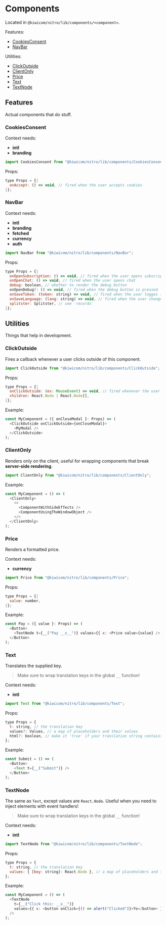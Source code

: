 # Components

Located in `@kiwicom/nitro/lib/components/<component>`.

Features:
* [CookiesConsent](#CookiesConsent)
* [NavBar](#NavBar)

Utilities:
* [ClickOutside](#ClickOutside)
* [ClientOnly](#ClientOnly)
* [Price](#Price)
* [Text](#Text)
* [TextNode](#TextNode)

## Features

Actual components that do stuff.

### CookiesConsent

Context needs:
* **intl**
* **branding**

```js
import CookiesConsent from "@kiwicom/nitro/lib/components/CookiesConsent";
```

Props:
```js
type Props = {|
  onAccept: () => void, // fired when the user accepts cookies
|};
```

### NavBar

Context needs:
* **intl**
* **branding**
* **fetched**
* **currency**
* **auth**

```js
import NavBar from "@kiwicom/nitro/lib/components/NavBar";
```

Props:
```js
type Props = {|
  onOpenSubscription: () => void, // fired when the user opens subscription
  onOpenChat: () => void, // fired when the user opens chat 
  debug: boolean, // whether to render the debug button
  onOpenDebug?: () => void, // fired when the debug button is pressed
  onSaveToken: (token: string) => void, // fired when the user logges in
  onSaveLanguage: (lang: string) => void, // fired when the user changes language
  splitster: Splitster, // see 'records'
|};
```

## Utilities

Things that help in development.

### ClickOutside

Fires a callback whenever a user clicks outside of this component.

```js
import ClickOutside from "@kiwicom/nitro/lib/components/ClickOutside";
```

Props:
```js
type Props = {|
  onClickOutside: (ev: MouseEvent) => void, // fired whenever the user clicks outside of the component
  children: React.Node | React.Node[],
|};
```

Example:
```js
const MyComponent = ({ onCloseModal }: Props) => (
  <ClickOutside onClickOutside={onCloseModal}>
    <MyModal />
  </ClickOutside>
);
```

### ClientOnly

Renders only on the client, useful for wrapping components that break **server-side rendering**.

```js
import ClientOnly from "@kiwicom/nitro/lib/components/ClientOnly";
```

Example:
```js
const MyComponent = () => (
  <ClientOnly>
    <>
      <ComponentWithSideEffects />
      <ComponentUsingTheWindowObject />
    </>
  </ClientOnly>
);
```

### Price

Renders a formatted price.

Context needs:
* **currency**

```js
import Price from "@kiwicom/nitro/lib/components/Price";
```

Props:
```js
type Props = {|
  value: number,
|};
```

Example:
```js
const Pay = ({ value }: Props) => (
  <Button>
    <TextNode t={__("Pay __x__")} values={{ x: <Price value={value} /> }} />
  </Button>
);
```

### Text

Translates the supplied key.

> Make sure to wrap translation keys in the global `__` function!

Context needs:
* **intl**

```js
import Text from "@kiwicom/nitro/lib/components/Text";
```

Props:
```js
type Props = {
  t: string, // the translation key
  values?: Values, // a map of placeholders and their values
  html?: boolean, // make it 'true' if your translation string contains HTML elements
};
```

Example:
```js
const Submit = () => (
  <Button>
    <Text t={__("Submit")} />
  </Button>
);
```

### TextNode

The same as `Text`, except values are `React.Node`. Useful when you need to inject elements with event handlers!

> Make sure to wrap translation keys in the global `__` function!

Context needs:
* **intl**

```js
import TextNode from "@kiwicom/nitro/lib/components/TextNode";
```

Props:
```js
type Props = {
  t: string, // the translation key
  values: { [key: string]: React.Node }, // a map of placeholders and their React Node values
};
```

Example:
```js
const MyComponent = () => (
  <TextNode
    t={__("Click this: __x__")}
    values={{ x: <button onClick={() => alert("Clicked")}>Yo</button> }}
  />
);
```
